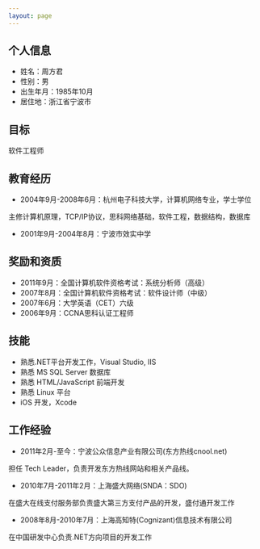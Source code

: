 ```yaml
---
layout: page
---
```


## 个人信息

* 姓名：周方君
* 性别：男
* 出生年月：1985年10月
* 居住地：浙江省宁波市

## 目标

软件工程师

## 教育经历

* 2004年9月-2008年6月：杭州电子科技大学，计算机网络专业，学士学位 
 
主修计算机原理，TCP/IP协议，思科网络基础，软件工程，数据结构，数据库

* 2001年9月-2004年8月：宁波市效实中学

## 奖励和资质

* 2011年9月：全国计算机软件资格考试：系统分析师（高级）
* 2007年8月：全国计算机软件资格考试：软件设计师（中级）
* 2007年6月：大学英语（CET）六级
* 2006年9月：CCNA思科认证工程师

## 技能

* 熟悉.NET平台开发工作，Visual Studio, IIS
* 熟悉 MS SQL Server 数据库
* 熟悉 HTML/JavaScript 前端开发
* 熟悉 Linux 平台
* iOS 开发，Xcode

## 工作经验

* 2011年2月-至今：宁波公众信息产业有限公司(东方热线cnool.net)

担任 Tech Leader，负责开发东方热线网站和相关产品线。

* 2010年7月-2011年2月：上海盛大网络(SNDA：SDO)

在盛大在线支付服务部负责盛大第三方支付产品的开发，盛付通开发工作

* 2008年8月-2010年7月：上海高知特(Cognizant)信息技术有限公司

在中国研发中心负责.NET方向项目的开发工作